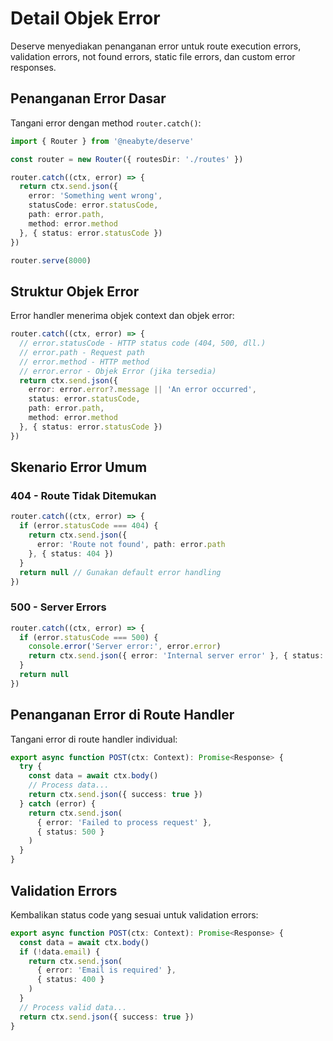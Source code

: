 # Detail Objek Error

Deserve menyediakan penanganan error untuk route execution errors, validation errors, not found errors, static file errors, dan custom error responses.

## Penanganan Error Dasar

Tangani error dengan method `router.catch()`:

```typescript
import { Router } from '@neabyte/deserve'

const router = new Router({ routesDir: './routes' })

router.catch((ctx, error) => {
  return ctx.send.json({
    error: 'Something went wrong',
    statusCode: error.statusCode,
    path: error.path,
    method: error.method
  }, { status: error.statusCode })
})

router.serve(8000)
```

## Struktur Objek Error

Error handler menerima objek context dan objek error:

```typescript
router.catch((ctx, error) => {
  // error.statusCode - HTTP status code (404, 500, dll.)
  // error.path - Request path
  // error.method - HTTP method
  // error.error - Objek Error (jika tersedia)
  return ctx.send.json({
    error: error.error?.message || 'An error occurred',
    status: error.statusCode,
    path: error.path,
    method: error.method
  }, { status: error.statusCode })
})
```

## Skenario Error Umum

### 404 - Route Tidak Ditemukan

```typescript
router.catch((ctx, error) => {
  if (error.statusCode === 404) {
    return ctx.send.json({
      error: 'Route not found', path: error.path
    }, { status: 404 })
  }
  return null // Gunakan default error handling
})
```

### 500 - Server Errors

```typescript
router.catch((ctx, error) => {
  if (error.statusCode === 500) {
    console.error('Server error:', error.error)
    return ctx.send.json({ error: 'Internal server error' }, { status: 500 })
  }
  return null
})
```

## Penanganan Error di Route Handler

Tangani error di route handler individual:

```typescript
export async function POST(ctx: Context): Promise<Response> {
  try {
    const data = await ctx.body()
    // Process data...
    return ctx.send.json({ success: true })
  } catch (error) {
    return ctx.send.json(
      { error: 'Failed to process request' },
      { status: 500 }
    )
  }
}
```

## Validation Errors

Kembalikan status code yang sesuai untuk validation errors:

```typescript
export async function POST(ctx: Context): Promise<Response> {
  const data = await ctx.body()
  if (!data.email) {
    return ctx.send.json(
      { error: 'Email is required' },
      { status: 400 }
    )
  }
  // Process valid data...
  return ctx.send.json({ success: true })
}
```

